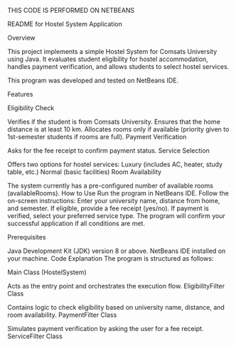 THIS CODE IS PERFORMED ON NETBEANS

README for Hostel System Application


Overview


This project implements a simple Hostel System for Comsats University using Java. It evaluates student eligibility for hostel accommodation, handles payment verification, and allows students to select hostel services.

This program was developed and tested on NetBeans IDE.

Features



Eligibility Check

Verifies if the student is from Comsats University.
Ensures that the home distance is at least 10 km.
Allocates rooms only if available (priority given to 1st-semester students if rooms are full).
Payment Verification

Asks for the fee receipt to confirm payment status.
Service Selection

Offers two options for hostel services:
Luxury (includes AC, heater, study table, etc.)
Normal (basic facilities)
Room Availability

The system currently has a pre-configured number of available rooms (availableRooms).
How to Use
Run the program in NetBeans IDE.
Follow the on-screen instructions:
Enter your university name, distance from home, and semester.
If eligible, provide a fee receipt (yes/no).
If payment is verified, select your preferred service type.
The program will confirm your successful application if all conditions are met.




Prerequisites


Java Development Kit (JDK) version 8 or above.
NetBeans IDE installed on your machine.
Code Explanation
The program is structured as follows:

Main Class (HostelSystem)

Acts as the entry point and orchestrates the execution flow.
EligibilityFilter Class

Contains logic to check eligibility based on university name, distance, and room availability.
PaymentFilter Class

Simulates payment verification by asking the user for a fee receipt.
ServiceFilter Class







